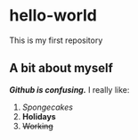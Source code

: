 # hello-world
This is my first repository
## A bit about myself
***Github is confusing.***
I really like:
1. _Spongecakes_
2. **Holidays**
3. ~~Working~~
